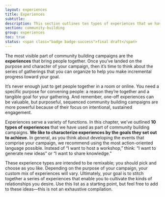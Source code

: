 ```yaml
---
layout: experiences
title: Experiences
subtitle:
description: This section outlines ten types of experiences that we have used to develop our own community building campaigns. It is intended to help community builders develop a series of engaging, action-oriented events that purposefully bring people together to make progress toward an overarching goal. Each experience type includes artifacts from Sprout's work developing similar events over its two-decade history. 
section: community-building
group: experiences
toc: true
status: <span class="badge badge-success">final draft</span>
---
```


The most visible part of community building campaigns are the **experiences** that bring people together. Once you’ve landed on the purpose and character of your campaign, then it’s time to think about the series of gatherings that you can organize to help you make incremental progress toward your goal.

It’s never enough just to get people together in a room or online. You need a specific purpose for convening people: a reason they’re together and a tangible goal for your gathering. And remember, one-off experiences can be valuable, but purposeful, sequenced community building campaigns are more powerful because of their focus on intentional, sustained engagement.

Experiences serve a variety of functions. In this chapter, we’ve outlined **10 types of experiences** that we have used as part of community building campaigns. **We like to characterize experiences by the goals they set out to achieve.** In general, as you think about developing the events that comprise your campaign, we recommend using the most action-oriented language possible. Instead of “I want to host a workshop,” think: “I want to generate new ideas” or “I want to share knowledge.”

These experience types are intended to be remixable; you should pick and choose as you like. Depending on the purpose of your campaign, your custom mix of experiences will vary. Ultimately, your goal is to stitch together a series of experiences that enable you to cultivate the kinds of relationships you desire. Use this list as a starting point, but feel free to add to these ideas—this is not an exhaustive compilation.
